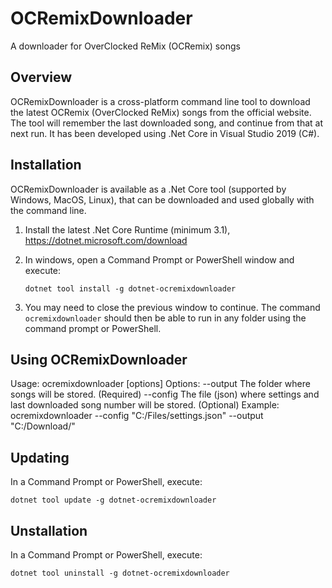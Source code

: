 # OCRemixDownloader
 A downloader for OverClocked ReMix (OCRemix) songs

## Overview
OCRemixDownloader is a cross-platform command line tool to download the latest OCRemix (OverClocked ReMix) songs from the official website. The tool will remember the last downloaded song, and continue from that at next run. It has been developed using .Net Core in Visual Studio 2019 (C#).

## Installation
OCRemixDownloader is available as a .Net Core tool (supported by Windows, MacOS, Linux), that can be downloaded and used globally with the command line.

1. Install the latest .Net Core Runtime (minimum 3.1), https://dotnet.microsoft.com/download

2. In windows, open a Command Prompt or PowerShell window and execute:

   ```
   dotnet tool install -g dotnet-ocremixdownloader
   ```

3. You may need to close the previous window to continue. The command `ocremixdownloader` should then be able to run in any folder using the command prompt or PowerShell.

## Using OCRemixDownloader

Usage:
  ocremixdownloader [options]
Options:
  --output <PATH>    The folder where songs will be stored. (Required)
  --config <PATH>    The file (json) where settings and last downloaded song number will be stored. (Optional)
Example:
  ocremixdownloader --config "C:/Files/settings.json" --output "C:/Download/"

## Updating

In a Command Prompt or PowerShell, execute:

   ```
   dotnet tool update -g dotnet-ocremixdownloader
   ```

## Unstallation

In a Command Prompt or PowerShell, execute:

   ```
   dotnet tool uninstall -g dotnet-ocremixdownloader
   ```
